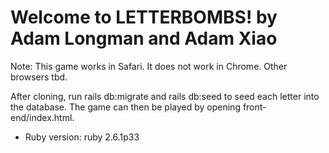 # Welcome to LETTERBOMBS! by Adam Longman and Adam Xiao

Note: This game works in Safari. It does not work in Chrome. Other browsers tbd.

After cloning, run rails db:migrate and rails db:seed to seed each letter into the database. The game can then be played by opening front-end/index.html.

* Ruby version: ruby 2.6.1p33
